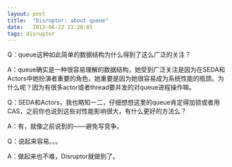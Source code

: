 ```yaml
---
layout: post
title:  "Disruptor: about queue"
date:   2013-06-22 21:28:01
tags: disruptor
---
```


Q：queue这种如此简单的数据结构为什么得到了这么广泛的关注？

A：queue确实是一种很容易理解的数据结构，她受到广泛关注是因为在SEDA和Actors中她扮演者重要的角色，她重要是因为她很容易成为系统性能的瓶颈。为什么呢？因为有很多actor或者thread要并发的对queue进程操作嘛。

Q：SEDA和Actors，我也略知一二，仔细想想这里的queue肯定得加锁或者用CAS，之前你也说到这些对性能影响很大，有什么更好的方法么？

A：有，就像之前说到的——避免写竞争。

Q：说起来容易。。。

A：做起来也不难，Disruptor就做到了。
